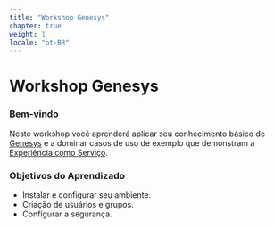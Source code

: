 ```yaml
---
title: "Workshop Genesys"
chapter: true
weight: 1
locale: "pt-BR"
---
```


# Workshop Genesys

### Bem-vindo

Neste workshop você aprenderá aplicar seu conhecimento básico de [Genesys](https://genesys.com) e a dominar casos de uso de exemplo que demonstram a [Experiência como Serviço](https://www.genesys.com/experience-as-a-service).

### Objetivos do Aprendizado
- Instalar e configurar seu ambiente.
- Criação de usuários e grupos.
- Configurar a segurança.
